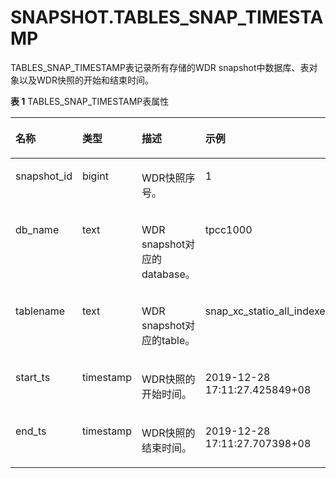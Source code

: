 # SNAPSHOT.TABLES\_SNAP\_TIMESTAMP<a name="ZH-CN_TOPIC_0289900047"></a>

TABLES\_SNAP\_TIMESTAMP表记录所有存储的WDR snapshot中数据库、表对象以及WDR快照的开始和结束时间。

**表 1**  TABLES\_SNAP\_TIMESTAMP表属性

<a name="zh-cn_topic_0283136626_zh-cn_topic_0237122761_table1849198112610"></a>
<table><thead align="left"><tr id="zh-cn_topic_0283136626_zh-cn_topic_0237122761_row1049111811261"><th class="cellrowborder" valign="top" width="17.16171617161716%" id="mcps1.2.5.1.1"><p id="zh-cn_topic_0283136626_zh-cn_topic_0237122761_p124917872618"><a name="zh-cn_topic_0283136626_zh-cn_topic_0237122761_p124917872618"></a><a name="zh-cn_topic_0283136626_zh-cn_topic_0237122761_p124917872618"></a>名称</p>
</th>
<th class="cellrowborder" valign="top" width="14.831483148314831%" id="mcps1.2.5.1.2"><p id="zh-cn_topic_0283136626_zh-cn_topic_0237122761_p1742412117418"><a name="zh-cn_topic_0283136626_zh-cn_topic_0237122761_p1742412117418"></a><a name="zh-cn_topic_0283136626_zh-cn_topic_0237122761_p1742412117418"></a>类型</p>
</th>
<th class="cellrowborder" valign="top" width="31.863186318631865%" id="mcps1.2.5.1.3"><p id="zh-cn_topic_0283136626_zh-cn_topic_0237122761_p36483315516"><a name="zh-cn_topic_0283136626_zh-cn_topic_0237122761_p36483315516"></a><a name="zh-cn_topic_0283136626_zh-cn_topic_0237122761_p36483315516"></a>描述</p>
</th>
<th class="cellrowborder" valign="top" width="36.14361436143614%" id="mcps1.2.5.1.4"><p id="zh-cn_topic_0283136626_zh-cn_topic_0237122761_p349117862618"><a name="zh-cn_topic_0283136626_zh-cn_topic_0237122761_p349117862618"></a><a name="zh-cn_topic_0283136626_zh-cn_topic_0237122761_p349117862618"></a>示例</p>
</th>
</tr>
</thead>
<tbody><tr id="zh-cn_topic_0283136626_zh-cn_topic_0237122761_row549114817269"><td class="cellrowborder" valign="top" width="17.16171617161716%" headers="mcps1.2.5.1.1 "><p id="zh-cn_topic_0283136626_zh-cn_topic_0237122761_p184911988263"><a name="zh-cn_topic_0283136626_zh-cn_topic_0237122761_p184911988263"></a><a name="zh-cn_topic_0283136626_zh-cn_topic_0237122761_p184911988263"></a>snapshot_id</p>
</td>
<td class="cellrowborder" valign="top" width="14.831483148314831%" headers="mcps1.2.5.1.2 "><p id="zh-cn_topic_0283136626_zh-cn_topic_0237122761_p1342513113418"><a name="zh-cn_topic_0283136626_zh-cn_topic_0237122761_p1342513113418"></a><a name="zh-cn_topic_0283136626_zh-cn_topic_0237122761_p1342513113418"></a>bigint</p>
</td>
<td class="cellrowborder" valign="top" width="31.863186318631865%" headers="mcps1.2.5.1.3 "><p id="zh-cn_topic_0283136626_zh-cn_topic_0237122761_p76481311059"><a name="zh-cn_topic_0283136626_zh-cn_topic_0237122761_p76481311059"></a><a name="zh-cn_topic_0283136626_zh-cn_topic_0237122761_p76481311059"></a>WDR快照序号。</p>
</td>
<td class="cellrowborder" valign="top" width="36.14361436143614%" headers="mcps1.2.5.1.4 "><p id="zh-cn_topic_0283136626_zh-cn_topic_0237122761_p749112892611"><a name="zh-cn_topic_0283136626_zh-cn_topic_0237122761_p749112892611"></a><a name="zh-cn_topic_0283136626_zh-cn_topic_0237122761_p749112892611"></a>1</p>
</td>
</tr>
<tr id="zh-cn_topic_0283136626_zh-cn_topic_0237122761_row1749268132613"><td class="cellrowborder" valign="top" width="17.16171617161716%" headers="mcps1.2.5.1.1 "><p id="zh-cn_topic_0283136626_zh-cn_topic_0237122761_p4492118192619"><a name="zh-cn_topic_0283136626_zh-cn_topic_0237122761_p4492118192619"></a><a name="zh-cn_topic_0283136626_zh-cn_topic_0237122761_p4492118192619"></a>db_name</p>
</td>
<td class="cellrowborder" valign="top" width="14.831483148314831%" headers="mcps1.2.5.1.2 "><p id="zh-cn_topic_0283136626_zh-cn_topic_0237122761_p204256118415"><a name="zh-cn_topic_0283136626_zh-cn_topic_0237122761_p204256118415"></a><a name="zh-cn_topic_0283136626_zh-cn_topic_0237122761_p204256118415"></a>text</p>
</td>
<td class="cellrowborder" valign="top" width="31.863186318631865%" headers="mcps1.2.5.1.3 "><p id="zh-cn_topic_0283136626_zh-cn_topic_0237122761_p96484311356"><a name="zh-cn_topic_0283136626_zh-cn_topic_0237122761_p96484311356"></a><a name="zh-cn_topic_0283136626_zh-cn_topic_0237122761_p96484311356"></a>WDR snapshot对应的database。</p>
</td>
<td class="cellrowborder" valign="top" width="36.14361436143614%" headers="mcps1.2.5.1.4 "><p id="zh-cn_topic_0283136626_zh-cn_topic_0237122761_p7492148142613"><a name="zh-cn_topic_0283136626_zh-cn_topic_0237122761_p7492148142613"></a><a name="zh-cn_topic_0283136626_zh-cn_topic_0237122761_p7492148142613"></a>tpcc1000</p>
</td>
</tr>
<tr id="zh-cn_topic_0283136626_zh-cn_topic_0237122761_row1749210872610"><td class="cellrowborder" valign="top" width="17.16171617161716%" headers="mcps1.2.5.1.1 "><p id="zh-cn_topic_0283136626_zh-cn_topic_0237122761_p249248152612"><a name="zh-cn_topic_0283136626_zh-cn_topic_0237122761_p249248152612"></a><a name="zh-cn_topic_0283136626_zh-cn_topic_0237122761_p249248152612"></a>tablename</p>
</td>
<td class="cellrowborder" valign="top" width="14.831483148314831%" headers="mcps1.2.5.1.2 "><p id="zh-cn_topic_0283136626_zh-cn_topic_0237122761_p194251111646"><a name="zh-cn_topic_0283136626_zh-cn_topic_0237122761_p194251111646"></a><a name="zh-cn_topic_0283136626_zh-cn_topic_0237122761_p194251111646"></a>text</p>
</td>
<td class="cellrowborder" valign="top" width="31.863186318631865%" headers="mcps1.2.5.1.3 "><p id="zh-cn_topic_0283136626_zh-cn_topic_0237122761_p76480311155"><a name="zh-cn_topic_0283136626_zh-cn_topic_0237122761_p76480311155"></a><a name="zh-cn_topic_0283136626_zh-cn_topic_0237122761_p76480311155"></a>WDR snapshot对应的table。</p>
</td>
<td class="cellrowborder" valign="top" width="36.14361436143614%" headers="mcps1.2.5.1.4 "><p id="zh-cn_topic_0283136626_zh-cn_topic_0237122761_p10492108162618"><a name="zh-cn_topic_0283136626_zh-cn_topic_0237122761_p10492108162618"></a><a name="zh-cn_topic_0283136626_zh-cn_topic_0237122761_p10492108162618"></a>snap_xc_statio_all_indexes</p>
</td>
</tr>
<tr id="zh-cn_topic_0283136626_zh-cn_topic_0237122761_row10492282267"><td class="cellrowborder" valign="top" width="17.16171617161716%" headers="mcps1.2.5.1.1 "><p id="zh-cn_topic_0283136626_zh-cn_topic_0237122761_p1149211817260"><a name="zh-cn_topic_0283136626_zh-cn_topic_0237122761_p1149211817260"></a><a name="zh-cn_topic_0283136626_zh-cn_topic_0237122761_p1149211817260"></a>start_ts</p>
</td>
<td class="cellrowborder" valign="top" width="14.831483148314831%" headers="mcps1.2.5.1.2 "><p id="zh-cn_topic_0283136626_zh-cn_topic_0237122761_p04251911743"><a name="zh-cn_topic_0283136626_zh-cn_topic_0237122761_p04251911743"></a><a name="zh-cn_topic_0283136626_zh-cn_topic_0237122761_p04251911743"></a>timestamp</p>
</td>
<td class="cellrowborder" valign="top" width="31.863186318631865%" headers="mcps1.2.5.1.3 "><p id="zh-cn_topic_0283136626_zh-cn_topic_0237122761_p564817311453"><a name="zh-cn_topic_0283136626_zh-cn_topic_0237122761_p564817311453"></a><a name="zh-cn_topic_0283136626_zh-cn_topic_0237122761_p564817311453"></a>WDR快照的开始时间。</p>
</td>
<td class="cellrowborder" valign="top" width="36.14361436143614%" headers="mcps1.2.5.1.4 "><p id="zh-cn_topic_0283136626_zh-cn_topic_0237122761_p24923842612"><a name="zh-cn_topic_0283136626_zh-cn_topic_0237122761_p24923842612"></a><a name="zh-cn_topic_0283136626_zh-cn_topic_0237122761_p24923842612"></a>2019-12-28 17:11:27.425849+08</p>
</td>
</tr>
<tr id="zh-cn_topic_0283136626_zh-cn_topic_0237122761_row114928817262"><td class="cellrowborder" valign="top" width="17.16171617161716%" headers="mcps1.2.5.1.1 "><p id="zh-cn_topic_0283136626_zh-cn_topic_0237122761_p12492686261"><a name="zh-cn_topic_0283136626_zh-cn_topic_0237122761_p12492686261"></a><a name="zh-cn_topic_0283136626_zh-cn_topic_0237122761_p12492686261"></a>end_ts</p>
</td>
<td class="cellrowborder" valign="top" width="14.831483148314831%" headers="mcps1.2.5.1.2 "><p id="zh-cn_topic_0283136626_zh-cn_topic_0237122761_p204251918412"><a name="zh-cn_topic_0283136626_zh-cn_topic_0237122761_p204251918412"></a><a name="zh-cn_topic_0283136626_zh-cn_topic_0237122761_p204251918412"></a>timestamp</p>
</td>
<td class="cellrowborder" valign="top" width="31.863186318631865%" headers="mcps1.2.5.1.3 "><p id="zh-cn_topic_0283136626_zh-cn_topic_0237122761_p1064811311252"><a name="zh-cn_topic_0283136626_zh-cn_topic_0237122761_p1064811311252"></a><a name="zh-cn_topic_0283136626_zh-cn_topic_0237122761_p1064811311252"></a>WDR快照的结束时间。</p>
</td>
<td class="cellrowborder" valign="top" width="36.14361436143614%" headers="mcps1.2.5.1.4 "><p id="zh-cn_topic_0283136626_zh-cn_topic_0237122761_p349218812262"><a name="zh-cn_topic_0283136626_zh-cn_topic_0237122761_p349218812262"></a><a name="zh-cn_topic_0283136626_zh-cn_topic_0237122761_p349218812262"></a>2019-12-28 17:11:27.707398+08</p>
</td>
</tr>
</tbody>
</table>

